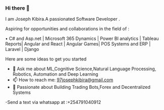 ### Hi there 👋
I am Joseph Kibira.A passionated Software Developer .

Aspiring for opportunities and collaborations in the field of :

• C# and Asp.net | Microsoft 365 Dynamics | Power BI analytics | Tableau Reports| Angular and React | Angular Games| POS Systems and ERP | Laravel | Django

Here are some ideas to get you started

- 💬 Ask me about ML,Cognitive Science,Natural Language Processing, Robotics, Automation and Deep Learning
- 📫 How to reach me: 97josephkibira@gmail.com
- 💬 Passionate about  Building Trading Bots,Forex and Decentralized Systems 


-Send a text via whatsapp at :+254791040912 








